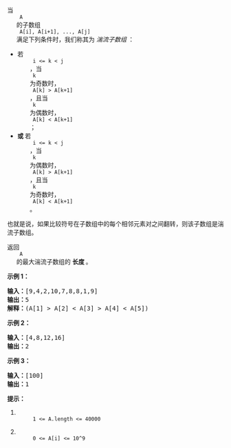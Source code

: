 <html>
 <body>
  <p>
   当
   <code>
    A
   </code>
   的子数组
   <code>
    A[i], A[i+1], ..., A[j]
   </code>
   满足下列条件时，我们称其为
   <em>
    湍流子数组
   </em>
   ：
  </p>
  <ul>
   <li>
    若
    <code>
     i &lt;= k &lt; j
    </code>
    ，当
    <code>
     k
    </code>
    为奇数时，
    <code>
     A[k] &gt; A[k+1]
    </code>
    ，且当
    <code>
     k
    </code>
    为偶数时，
    <code>
     A[k] &lt; A[k+1]
    </code>
    ；
   </li>
   <li>
    <strong>
     或
    </strong>
    若
    <code>
     i &lt;= k &lt; j
    </code>
    ，当
    <code>
     k
    </code>
    为偶数时，
    <code>
     A[k] &gt; A[k+1]
    </code>
    ，且当
    <code>
     k
    </code>
    为奇数时，
    <code>
     A[k] &lt; A[k+1]
    </code>
    。
   </li>
  </ul>
  <p>
   也就是说，如果比较符号在子数组中的每个相邻元素对之间翻转，则该子数组是湍流子数组。
  </p>
  <p>
   返回
   <code>
    A
   </code>
   的最大湍流子数组的
   <strong>
    长度
   </strong>
   。
  </p>
  <p>
  </p>
  <p>
   <strong>
    示例 1：
   </strong>
  </p>
  <pre><strong>输入：</strong>[9,4,2,10,7,8,8,1,9]
<strong>输出：</strong>5
<strong>解释：</strong>(A[1] &gt; A[2] &lt; A[3] &gt; A[4] &lt; A[5])
</pre>
  <p>
   <strong>
    示例 2：
   </strong>
  </p>
  <pre><strong>输入：</strong>[4,8,12,16]
<strong>输出：</strong>2
</pre>
  <p>
   <strong>
    示例 3：
   </strong>
  </p>
  <pre><strong>输入：</strong>[100]
<strong>输出：</strong>1
</pre>
  <p>
  </p>
  <p>
   <strong>
    提示：
   </strong>
  </p>
  <ol>
   <li>
    <code>
     1 &lt;= A.length &lt;= 40000
    </code>
   </li>
   <li>
    <code>
     0 &lt;= A[i] &lt;= 10^9
    </code>
   </li>
  </ol>
 </body>
</html>